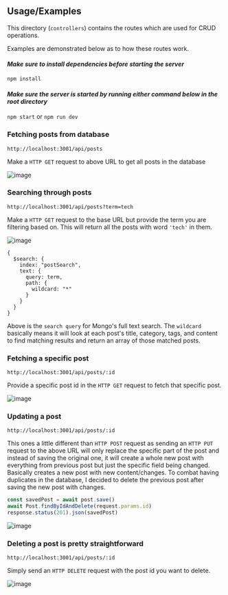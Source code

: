 
## Usage/Examples

This directory (```controllers```) contains the routes which are used for CRUD operations.

Examples are demonstrated below as to how these routes work.

#### ***Make sure to install dependencies before starting the server***
```npm install```

#### ***Make sure the server is started by running either command below in the root directory***
```npm start``` or ```npm run dev```

### Fetching posts from database
```
http://localhost:3001/api/posts
```
Make a ```HTTP GET``` request to above URL to get all posts in the database 

![image](https://github.com/user-attachments/assets/b93d6f83-2dd0-4bde-be62-80822c42c38a)



###  Searching through posts
```
http://localhost:3001/api/posts?term=tech
```
Make a ```HTTP GET``` request to the base URL but provide the term you are filtering based on. This will return all the posts with word ```'tech'``` in them.

![image](https://github.com/user-attachments/assets/43bea051-6501-416d-927f-050b7acefacd)


```javadcript
{
  $search: {
    index: "postSearch",
    text: {
      query: term,
      path: {
        wildcard: "*"
      }
    }
  }
}
```
Above is the ```search query``` for Mongo's full text search. The ```wildcard``` basically means it will look at each post's title, category, tags, and content to find matching results and return an array of those matched posts.

### Fetching a specific post
```
http://localhost:3001/api/posts/:id
```
Provide a specific post id in the ```HTTP GET``` request to fetch that specific post.

![image](https://github.com/user-attachments/assets/fcffeccb-799d-46c2-a026-fb74da8c5a78)


### Updating a post
```
http://localhost:3001/api/posts/:id
```
This ones a little different than ```HTTP POST``` request as sending an ```HTTP PUT``` request to the above URL will only replace the specific part of the post and instead of saving the original one, it will create a whole new post with everything from previous post but just the specific field being changed. Basically creates a new post with new content/changes.
To combat having duplicates in the database, I decided to delete the previous post after saving the new post with changes.

```javascript
const savedPost = await post.save()
await Post.findByIdAndDelete(request.params.id)
response.status(201).json(savedPost)
```

![image](https://github.com/user-attachments/assets/e282993e-5b5b-4f28-bb4a-4ec9103dbf77)


### Deleting a post is pretty straightforward
```
http://localhost:3001/api/posts/:id
```
Simply send an ```HTTP DELETE``` request with the post id you want to delete.

![image](https://github.com/user-attachments/assets/7a57ac3c-7199-4096-b65d-0b525f2c808f)
